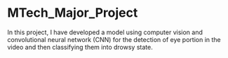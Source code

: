 # MTech_Major_Project

In this project, I have developed a model using computer vision and convolutional neural network (CNN) for the detection of eye portion in the video and then
classifying them into drowsy state.
